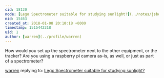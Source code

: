 ```yaml
---
cid: 18120
node: [Lego Spectrometer suitable for studying sunlight?](../notes/jsbonillam/01-05-2018/lego-spectrometer-suitable-for-studying-sunlight)
nid: 15463
created_at: 2018-01-08 20:10:18 +0000
timestamp: 1515442218
uid: 1
author: [warren](../profile/warren)
---
```


How would you set up the spectrometer next to the other equipment, or the tracker? Are you using a raspberry pi camera as-is, as well, or just as part of a spectrometer?

[warren](../profile/warren) replying to: [Lego Spectrometer suitable for studying sunlight?](../notes/jsbonillam/01-05-2018/lego-spectrometer-suitable-for-studying-sunlight)

